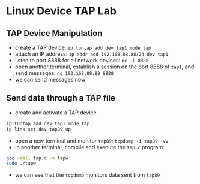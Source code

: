 # Linux Device TAP Lab

## TAP Device Manipulation
- create a TAP device: `ip tuntap add dev tap1 mode tap`
- attach an IP address: `ip addr add 192.168.88.88/24 dev tap1`
- listen to port 8888 for all network devices: `nc -l 8888`
- open another terminal, establish a session on the port 8888 of `tap1`, and send messages: `nc 192.168.88.88 8888`
- we can send messages now

## Send data through a TAP file
- create and activate a TAP device
```bash
ip tuntap add dev tap1 mode tap
ip link set dev tap89 up
```
- open a new terminal and monitor `tap89`: `tcpdump -i tap89 -vv`
- in another terminal, compile and execute the `tap.c` program:
```bash
gcc -Wall tap.c -o tapw
sudo ./tapw
```
- we can see that the `tcpdump` monitors data sent from `tap89`
